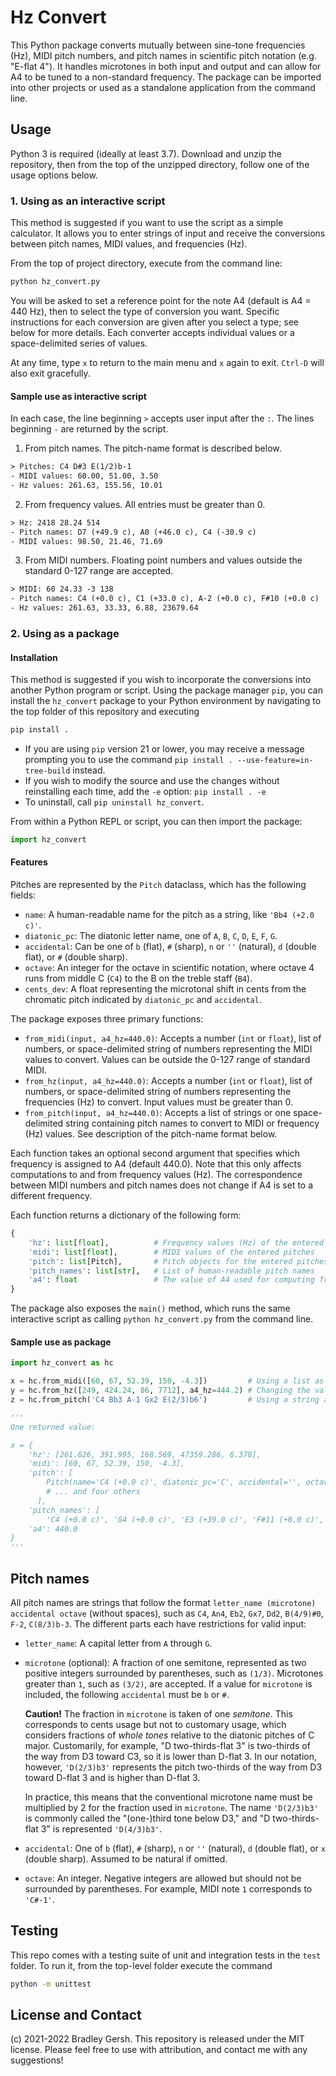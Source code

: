 # Hz Convert

This Python package converts mutually between sine-tone frequencies (Hz), MIDI
pitch numbers, and pitch names in scientific pitch notation (e.g. "E-flat 4").
It handles microtones in both input and output and can allow for A4 to be
tuned to a non-standard frequency. The package can be imported into other
projects or used as a standalone application from the command line.

## Usage

Python 3 is required (ideally at least 3.7). Download and unzip the repository,
then from the top of the unzipped directory, follow one of the usage options
below.

### 1. Using as an interactive script

This method is suggested if you want to use the script as a simple calculator.
It allows you to enter strings of input and receive the conversions between
pitch names, MIDI values, and frequencies (Hz).

From the top of project directory, execute from the command line:

```bash
python hz_convert.py
```

You will be asked to set a reference point for the note A4 (default is
A4 = 440 Hz), then to select the type of conversion you want. Specific
instructions for each conversion are given after you select a type; see below
for more details. Each converter accepts individual values or a space-delimited
series of values.

At any time, type `x` to return to the main menu and `x` again to exit. `Ctrl-D`
will also exit gracefully.

#### Sample use as interactive script

In each case, the line beginning `>` accepts user input after the `:`. The lines
beginning `-` are returned by the script.

1. From pitch names. The pitch-name format is described below.

  ```txt
  > Pitches: C4 D#3 E(1/2)b-1
  - MIDI values: 60.00, 51.00, 3.50
  - Hz values: 261.63, 155.56, 10.01
  ```

2. From frequency values. All entries must be greater than 0.

  ```txt
  > Hz: 2418 28.24 514
  - Pitch names: D7 (+49.9 c), A0 (+46.0 c), C4 (-30.9 c)
  - MIDI values: 98.50, 21.46, 71.69
  ```

3. From MIDI numbers. Floating point numbers and values outside
the standard 0-127 range are accepted.

  ```txt
  > MIDI: 60 24.33 -3 138
  - Pitch names: C4 (+0.0 c), C1 (+33.0 c), A-2 (+0.0 c), F#10 (+0.0 c)
  - Hz values: 261.63, 33.33, 6.88, 23679.64
  ```

### 2. Using as a package

#### Installation

This method is suggested if you wish to incorporate the conversions into another
Python program or script. Using the package manager `pip`, you can install the `hz_convert` package to your Python environment by navigating to the top folder
of this repository and executing

```bash
pip install .
```

- If you are using `pip` version 21 or lower, you may receive a message
  prompting you to use the command `pip install .
  --use-feature=in-tree-build` instead.
- If you wish to modify the source and use the changes without reinstalling
  each time, add the `-e` option: `pip install . -e`
- To uninstall, call `pip uninstall hz_convert`.

From within a Python REPL or script, you can then import the package:

```python
import hz_convert
```

#### Features

Pitches are represented by the `Pitch` dataclass, which has the following
fields:

- `name`: A human-readable name for the pitch as a string, like
`'Bb4 (+2.0 c)'`.
- `diatonic_pc`: The diatonic letter name, one of `A`, `B`, `C`, `D`, `E`, `F`,
  `G`.
- `accidental`: Can be one of `b` (flat), `#` (sharp), `n` or `''` (natural),
  `d` (double flat), or `#` (double sharp).
- `octave`: An integer for the octave in scientific notation, where octave 4
  runs from middle C (`C4`) to the B on the treble staff (`B4`).
- `cents_dev`: A float representing the microtonal shift in cents from the
  chromatic pitch indicated by `diatonic_pc` and `accidental`.

The package exposes three primary functions:

- `from_midi(input, a4_hz=440.0)`: Accepts a number (`int` or `float`), list of
  numbers, or space-delimited string of numbers representing the MIDI values to
  convert. Values can be outside the 0-127 range of standard MIDI.
- `from_hz(input, a4_hz=440.0)`: Accepts a number (`int` or `float`), list of
  numbers, or space-delimited string of numbers representing the frequencies
  (Hz) to convert. Input values must be greater than 0.
- `from_pitch(input, a4_hz=440.0)`: Accepts a list of strings or one
  space-delimited string containing pitch names to convert to MIDI or frequency
  (Hz) values. See description of the pitch-name format below.

Each function takes an optional second argument that specifies which frequency
is assigned to A4 (default 440.0). Note that this only affects computations
to and from frequency values (Hz).  The correspondence between MIDI numbers and
pitch names does not change if A4 is set to a different frequency.

Each function returns a dictionary of the following form:

```python
{
    'hz': list[float],          # Frequency values (Hz) of the entered pitches
    'midi': list[float],        # MIDI values of the entered pitches
    'pitch': list[Pitch],       # Pitch objects for the entered pitches
    'pitch_names': list[str],   # List of human-readable pitch names
    'a4': float                 # The value of A4 used for computing frequencies
}
```

The package also exposes the `main()` method, which runs the same interactive
script as calling `python hz_convert.py` from the command line.

#### Sample use as package

```python
import hz_convert as hc

x = hc.from_midi([60, 67, 52.39, 150, -4.3])         # Using a list as input
y = hc.from_hz([249, 424.24, 86, 7712], a4_hz=444.2) # Changing the value of A4
z = hc.from_pitch('C4 Bb3 A-1 Gx2 E(2/3)b6')         # Using a string as input

'''
One returned value:

x = {
    'hz': [261.626, 391.995, 168.569, 47359.286, 6.378],
    'midi': [60, 67, 52.39, 150, -4.3],
    'pitch': [
        Pitch(name='C4 (+0.0 c)', diatonic_pc='C', accidental='', octave=4, cents_dev=0.0)
        # ... and four others
      ],
    'pitch_names': [
        'C4 (+0.0 c)', 'G4 (+0.0 c)', 'E3 (+39.0 c)', 'F#11 (+0.0 c)', 'G#-2 (-30.0 c)'],
    'a4': 440.0
}
'''
```

## Pitch names

All pitch names are strings that follow the format `letter_name (microtone) accidental octave` (without spaces), such as `C4`, `An4`, `Eb2`, `Gx7`, `Dd2`, `B(4/9)#0`,
`F-2`, `C(8/3)b-3`. The different parts each have restrictions for valid input:

- `letter_name`: A capital letter from `A` through `G`.
- `microtone` (optional): A fraction of one semitone, represented as two
positive integers surrounded by parentheses, such as `(1/3)`. Microtones
greater than `1`, such as `(3/2)`, are accepted. If a value for `microtone` is
included, the following `accidental` must be `b` or `#`.

  **Caution!** The fraction in `microtone` is taken of one *semitone*. This
  corresponds to cents usage but not to customary usage, which considers
  fractions of *whole tones* relative to the diatonic pitches of C major.
  Customarily, for example, "D two-thirds-flat 3" is two-thirds of the way from
  D3 toward C3, so it is lower than D-flat 3. In our notation, however,
  `'D(2/3)b3'` represents the pitch two-thirds of the way from D3 toward
  D-flat 3 and is higher than D-flat 3.

  In practice, this means that the conventional microtone name must be
  multiplied by 2 for the fraction used in `microtone`. The name `'D(2/3)b3'`
  is commonly called the "(one-)third tone below D3," and "D two-thirds-flat 3"
  is represented `'D(4/3)b3'`.

- `accidental`: One of `b` (flat), `#` (sharp), `n` or `''` (natural), `d`
(double flat), or `x` (double sharp). Assumed to be natural if omitted.
- `octave`: An integer. Negative integers are allowed but should not be
surrounded by parentheses. For example, MIDI note `1` corresponds to `'C#-1'`.


## Testing

This repo comes with a testing suite of unit and integration tests in the `test`
folder. To run it, from the top-level folder execute the command

```bash
python -m unittest
```

## License and Contact

(c) 2021-2022 Bradley Gersh. This repository is released under the MIT license.
Please feel free to use with attribution, and contact me with any suggestions!
